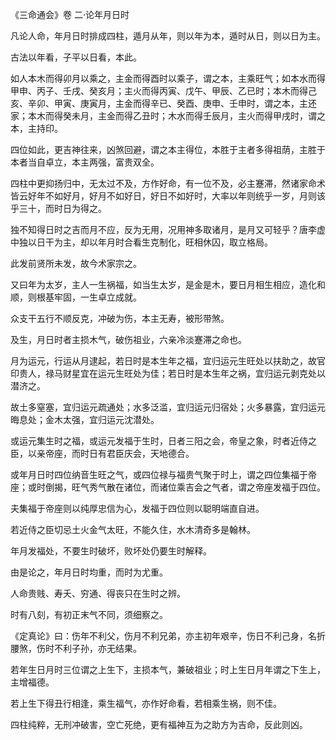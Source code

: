 《三命通会》卷 二·论年月日时

凡论人命，年月日时排成四柱，遁月从年，则以年为本，遁时从日，则以日为主。

古法以年看，子平以日看，本此。

如人本木而得卯月以乘之，主金而得酉时以乘子，谓之本，主乘旺气；如本水而得甲申、丙子、壬戌、癸亥月；主火而得丙寅、戊午、甲辰、乙已时；本木而得己亥、辛卯、甲寅、庚寅月，主金而得辛已、癸酉、庚申、壬申时，谓之本，主还家；本木而得癸未月，主金而得乙丑时；木水而得壬辰月，主火而得甲戌时，谓之本，主持印。

四位如此，更吉神往来，凶煞回避，谓之本主得位，本胜于主者多得祖荫，主胜于本者当自卓立，本主两强，富贵双全。

四柱中更抑扬归中，无太过不及，方作好命，有一位不及，必主蹇滞，然诸家命术皆云好年不如好月，好月不如好日，好日不如好时，大率以年则统乎一岁，月则该乎三十，而时日为得之。

独不知得日时之吉而月不应，反为无用，况用神多取诸月，是月又可轻乎？唐李虚中独以日干为主，却以年月时合看生克制化，旺相休囚，取立格局。

此发前贤所未发，故今术家宗之。

又曰年为太岁，主人一生祸福，如当生太岁，是金是木，要日月相生相应，造化和顺，则根基牢固，一生卓立成就。

众支干五行不顺反克，冲破为伤，本主无寿，被形带煞。

及生，月日时者主损木气，破伤祖业，六亲冷淡蹇滞之命也。

月为运元，行运从月逮起，若日时是本生年之福，宜归运元生旺处以扶助之，故官印贵人，禄马财星宜在运元生旺处为佳；若日时是本生年之祸，宜归运元剥克处以潜济之。

故土多窒塞，宜归运元疏通处；水多泛滥，宜归运元归宿处；火多暴露，宜归运元晦息处；金木太强，宜归运元沈潜处。

或运元集生时之福，或运元发福于生时，日者三阳之会，帝皇之象，时者近侍之臣，以亲帝座，而时日有君臣庆会，天地德合。

或年月日时四位纳音生旺之气，或四位禄与福贵气聚于时上，谓之四位集福于帝座；或时倒揭，旺气秀气散在诸位，而诸位乘吉会之气者，谓之帝座发福于四位。

夫集福于帝座则以纯厚忠信为心，发福于四位则以聪明端直自进。

若近侍之臣切忌土火金气太旺，不能久住，水木清奇多是翰林。

年月发福处，不要生时破坏，败坏处仍要生时解释。

由是论之，年月日时均重，而时为尤重。

人命贵贱、寿夭、穷通、得丧只在生时之辨。

时有八刻，有初正末气不同，须细察之。

《定真论》曰：伤年不利父，伤月不利兄弟，亦主初年艰辛，伤日不利己身，名折腰煞，伤时不利子孙，亦无结果。

若年生日月时三位谓之上生下，主损本气，兼破祖业；时上生日月年谓之下生上，主增福德。

若上生下得丑行相逢，乘生福气，亦作好命看，若相乘生祸，则不佳。

四柱纯粹，无刑冲破害，空亡死绝，更有福神互为之助方为吉命，反此则凶。

